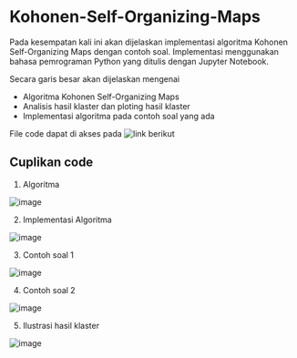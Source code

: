 # Kohonen-Self-Organizing-Maps
Pada kesempatan kali ini akan dijelaskan implementasi algoritma Kohonen Self-Organizing Maps dengan contoh soal. Implementasi menggunakan bahasa pemrograman Python yang ditulis dengan Jupyter Notebook.

Secara garis besar akan dijelaskan mengenai
- Algoritma Kohonen Self-Organizing Maps
- Analisis hasil klaster dan ploting hasil klaster
- Implementasi algoritma pada contoh soal yang ada

File code dapat di akses pada ![link berikut](https://github.com/RinRoya/Kohonen-Self-Organizing-Maps/blob/main/KohonenSOM.ipynb)

## Cuplikan code 
1. Algoritma

![image](https://user-images.githubusercontent.com/49511033/118423674-be3c6480-b6ef-11eb-834b-5db036db70b3.png)

2. Implementasi Algoritma

![image](https://user-images.githubusercontent.com/49511033/118423716-d0b69e00-b6ef-11eb-9fb1-31fe2c943e86.png)

3. Contoh soal 1

![image](https://user-images.githubusercontent.com/49511033/118423607-9947f180-b6ef-11eb-9495-cd73ffe703e0.png)

4. Contoh soal 2

![image](https://user-images.githubusercontent.com/49511033/118423821-12474900-b6f0-11eb-8525-3c07a9830ddb.png)

5. Ilustrasi hasil klaster

![image](https://user-images.githubusercontent.com/49511033/118423842-23905580-b6f0-11eb-92bf-1482574ef517.png)
